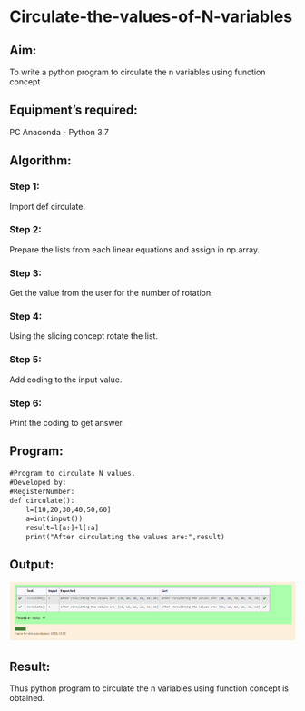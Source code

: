 # Circulate-the-values-of-N-variables
## Aim:
To write a python program to circulate the n variables using function concept
## Equipment’s required:
PC
Anaconda - Python 3.7
## Algorithm: 
### Step 1: 
Import def circulate.
### Step 2: 
Prepare the lists from each linear equations and assign in np.array.
### Step 3: 
Get the value from the user for the number of rotation.
### Step 4: 
Using the slicing concept rotate the list.
### Step 5: 
Add coding to the input value.
### Step 6: 
Print the coding to get answer.
## Program:
```
#Program to circulate N values.
#Developed by: 
#RegisterNumber:
def circulate():
    l=[10,20,30,40,50,60]
    a=int(input())
    result=l[a:]+l[:a] 
    print("After circulating the values are:",result)
```
## Output:
![RESULT](./outputn.png)

## Result:
Thus python program to circulate the n variables using function concept is obtained.
